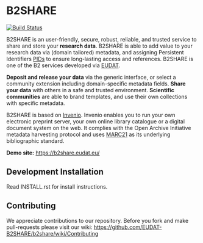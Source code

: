 B2SHARE
=======

[![Build Status](https://travis-ci.org/EUDAT-B2SHARE/b2share.svg?branch=master)](https://travis-ci.org/EUDAT-B2SHARE/b2share)

B2SHARE is an user-friendly, secure, robust, reliable, and trusted service to share and store your **research data**. B2SHARE is able to add value to your research data via (domain tailored) metadata, and assigning Persistent Identifiers [PIDs](http://www.pidconsortium.eu/) to ensure long-lasting access and references. B2SHARE is one of the B2 services developed via [EUDAT](http://www.eudat.eu/).

**Deposit and release your data** via the generic interface, or select a community extension including domain-specific metadata fields. **Share your data** with others in a safe and trusted environment. **Scientific communities** are able to brand templates, and use their own collections with specific metadata.

B2SHARE is based on [Invenio](http://invenio-software.org/). Invenio enables you to run your own electronic preprint server, your own online library catalogue or a digital document system on the web. It complies with the Open Archive Initiative metadata harvesting protocol and uses [MARC21](http://www.loc.gov/marc/) as its underlying bibliographic standard.

**Demo site:** https://b2share.eudat.eu/

## Development Installation

Read INSTALL.rst for install instructions.

## Contributing

We appreciate contributions to our repository. Before you fork and make pull-requests please visit our wiki: https://github.com/EUDAT-B2SHARE/b2share/wiki/Contributing

